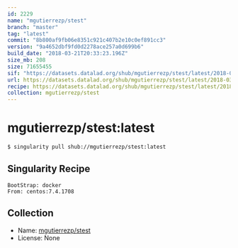 ```yaml
---
id: 2229
name: "mgutierrezp/stest"
branch: "master"
tag: "latest"
commit: "8b800af9fb06e8351c921c407b2e10c0ef891cc3"
version: "9a4652dbf9fd0d2278ace257a0d699b6"
build_date: "2018-03-21T20:33:23.196Z"
size_mb: 208
size: 71655455
sif: "https://datasets.datalad.org/shub/mgutierrezp/stest/latest/2018-03-21-8b800af9-9a4652db/9a4652dbf9fd0d2278ace257a0d699b6.simg"
url: https://datasets.datalad.org/shub/mgutierrezp/stest/latest/2018-03-21-8b800af9-9a4652db/
recipe: https://datasets.datalad.org/shub/mgutierrezp/stest/latest/2018-03-21-8b800af9-9a4652db/Singularity
collection: mgutierrezp/stest
---
```


# mgutierrezp/stest:latest

```bash
$ singularity pull shub://mgutierrezp/stest:latest
```

## Singularity Recipe

```singularity
BootStrap: docker
From: centos:7.4.1708
```

## Collection

 - Name: [mgutierrezp/stest](https://github.com/mgutierrezp/stest)
 - License: None

